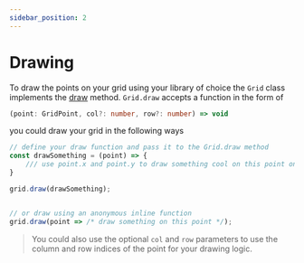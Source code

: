 ```yaml
---
sidebar_position: 2
---
```


# Drawing

To draw the points on your grid using your library of choice the `Grid` class implements the [draw](../api//API.md#drawfunc-condition-⇒-grid) method. `Grid.draw` accepts a function in the form of <br/>

```ts
(point: GridPoint, col?: number, row?: number) => void
```

you could draw your grid in the following ways

```ts
// define your draw function and pass it to the Grid.draw method
const drawSomething = (point) => {
    /// use point.x and point.y to draw something cool on this point on the grid
}

grid.draw(drawSomething);


// or draw using an anonymous inline function
grid.draw(point => /* draw something on this point */);
```

> You could also use the optional `col` and `row` parameters to use the column and row indices of the point for your drawing logic.